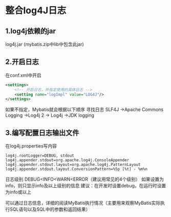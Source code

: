 # 整合log4J日志

## 1.log4j依赖的jar

log4j.jar (mybatis.zip中lib中包含此jar)

## 2.开启日志

在conf.xml中开启

```xml
<settings>
	<!-- 开启日志，并指定使用的具体日志 -->
	<setting name="logImpl" value="LOG4J"/>
</settings>
```

如果不指定，Mybatis就会根据以下顺序 寻找日志
SLF4J →Apache Commons Logging →Log4j 2 → Log4j →JDK logging

## 3.编写配置日志输出文件

在log4j.properties写内容

```properties
log4j.rootLogger=DEBUG, stdout
log4j.appender.stdout=org.apache.log4j.ConsoleAppender
log4j.appender.stdout.layout=org.apache.log4j.PatternLayout
log4j.appender.stdout.layout.ConversionPattern=%5p [%t] - %m%n
```

日志级别
DEBUG<INFO<WARN<ERROR（建议用常见的4个级别）
如果设置为info，则只显示info及以上级别的信息
建议：在开发时设置debug，在运行时设置为info或以上

可以通过日志信息，详细的阅读MyBatis执行情况（主要用来观察MyBatis实际执行SQL语句以及SQL中的参数和返回结果）